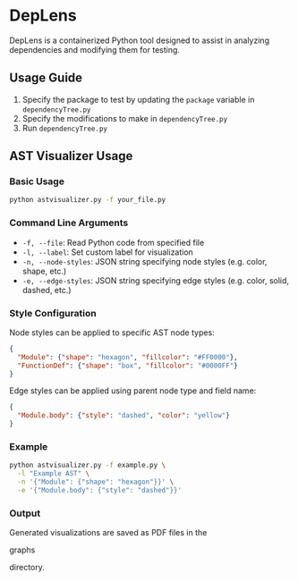 # DepLens

DepLens is a containerized Python tool designed to assist in analyzing dependencies and modifying them for testing.

## Usage Guide
1. Specify the package to test by updating the `package` variable in `dependencyTree.py`
2. Specify the modifications to make in `dependencyTree.py`
3. Run `dependencyTree.py`

## AST Visualizer Usage

### Basic Usage
```bash
python astvisualizer.py -f your_file.py
```

### Command Line Arguments
- `-f, --file`: Read Python code from specified file
- `-l, --label`: Set custom label for visualization
- `-n, --node-styles`: JSON string specifying node styles (e.g. color, shape, etc.)
- `-e, --edge-styles`: JSON string specifying edge styles (e.g. color, solid, dashed, etc.)

### Style Configuration
Node styles can be applied to specific AST node types:
```json
{
  "Module": {"shape": "hexagon", "fillcolor": "#FF0000"},
  "FunctionDef": {"shape": "box", "fillcolor": "#0000FF"}
}
```

Edge styles can be applied using parent node type and field name:
```json
{
  "Module.body": {"style": "dashed", "color": "yellow"}
}
```

### Example
```bash
python astvisualizer.py -f example.py \
  -l "Example AST" \
  -n '{"Module": {"shape": "hexagon"}}' \
  -e '{"Module.body": {"style": "dashed"}}'
```

### Output
Generated visualizations are saved as PDF files in the 

graphs

 directory.
```